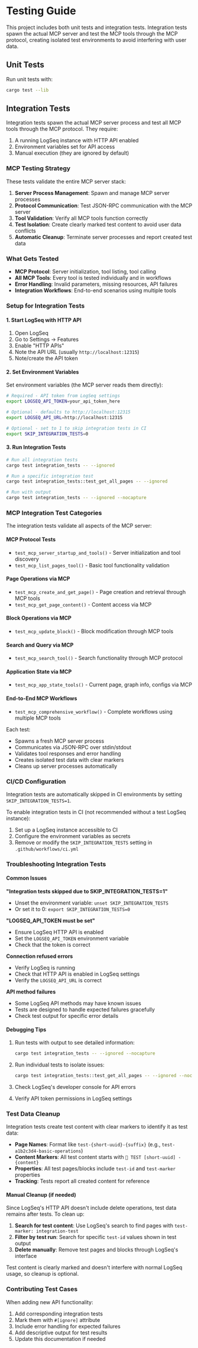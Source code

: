 # Testing Guide

This project includes both unit tests and integration tests. Integration tests spawn the actual MCP server and test the MCP tools through the MCP protocol, creating isolated test environments to avoid interfering with user data.

## Unit Tests

Run unit tests with:
```bash
cargo test --lib
```

## Integration Tests

Integration tests spawn the actual MCP server process and test all MCP tools through the MCP protocol. They require:

1. A running LogSeq instance with HTTP API enabled
2. Environment variables set for API access  
3. Manual execution (they are ignored by default)

### MCP Testing Strategy

These tests validate the entire MCP server stack:

1. **Server Process Management**: Spawn and manage MCP server processes
2. **Protocol Communication**: Test JSON-RPC communication with the MCP server
3. **Tool Validation**: Verify all MCP tools function correctly
4. **Test Isolation**: Create clearly marked test content to avoid user data conflicts
5. **Automatic Cleanup**: Terminate server processes and report created test data

### What Gets Tested

- **MCP Protocol**: Server initialization, tool listing, tool calling
- **All MCP Tools**: Every tool is tested individually and in workflows
- **Error Handling**: Invalid parameters, missing resources, API failures
- **Integration Workflows**: End-to-end scenarios using multiple tools

### Setup for Integration Tests

#### 1. Start LogSeq with HTTP API

1. Open LogSeq
2. Go to Settings → Features 
3. Enable "HTTP APIs"
4. Note the API URL (usually `http://localhost:12315`)
5. Note/create the API token

#### 2. Set Environment Variables

Set environment variables (the MCP server reads them directly):

```bash
# Required - API token from LogSeq settings  
export LOGSEQ_API_TOKEN=your_api_token_here

# Optional - defaults to http://localhost:12315
export LOGSEQ_API_URL=http://localhost:12315

# Optional - set to 1 to skip integration tests in CI
export SKIP_INTEGRATION_TESTS=0
```

#### 3. Run Integration Tests

```bash
# Run all integration tests
cargo test integration_tests -- --ignored

# Run a specific integration test
cargo test integration_tests::test_get_all_pages -- --ignored

# Run with output
cargo test integration_tests -- --ignored --nocapture
```

### MCP Integration Test Categories

The integration tests validate all aspects of the MCP server:

#### MCP Protocol Tests
- `test_mcp_server_startup_and_tools()` - Server initialization and tool discovery  
- `test_mcp_list_pages_tool()` - Basic tool functionality validation

#### Page Operations via MCP
- `test_mcp_create_and_get_page()` - Page creation and retrieval through MCP tools
- `test_mcp_get_page_content()` - Content access via MCP

#### Block Operations via MCP  
- `test_mcp_update_block()` - Block modification through MCP tools

#### Search and Query via MCP
- `test_mcp_search_tool()` - Search functionality through MCP protocol

#### Application State via MCP
- `test_mcp_app_state_tools()` - Current page, graph info, configs via MCP

#### End-to-End MCP Workflows
- `test_mcp_comprehensive_workflow()` - Complete workflows using multiple MCP tools

Each test:
- Spawns a fresh MCP server process
- Communicates via JSON-RPC over stdin/stdout  
- Validates tool responses and error handling
- Creates isolated test data with clear markers
- Cleans up server processes automatically

### CI/CD Configuration

Integration tests are automatically skipped in CI environments by setting `SKIP_INTEGRATION_TESTS=1`. 

To enable integration tests in CI (not recommended without a test LogSeq instance):
1. Set up a LogSeq instance accessible to CI
2. Configure the environment variables as secrets
3. Remove or modify the `SKIP_INTEGRATION_TESTS` setting in `.github/workflows/ci.yml`

### Troubleshooting Integration Tests

#### Common Issues

**"Integration tests skipped due to SKIP_INTEGRATION_TESTS=1"**
- Unset the environment variable: `unset SKIP_INTEGRATION_TESTS`
- Or set it to 0: `export SKIP_INTEGRATION_TESTS=0`

**"LOGSEQ_API_TOKEN must be set"**
- Ensure LogSeq HTTP API is enabled
- Set the `LOGSEQ_API_TOKEN` environment variable
- Check that the token is correct

**Connection refused errors**
- Verify LogSeq is running
- Check that HTTP API is enabled in LogSeq settings
- Verify the `LOGSEQ_API_URL` is correct

**API method failures**
- Some LogSeq API methods may have known issues
- Tests are designed to handle expected failures gracefully
- Check test output for specific error details

#### Debugging Tips

1. Run tests with output to see detailed information:
   ```bash
   cargo test integration_tests -- --ignored --nocapture
   ```

2. Run individual tests to isolate issues:
   ```bash
   cargo test integration_tests::test_get_all_pages -- --ignored --nocapture
   ```

3. Check LogSeq's developer console for API errors

4. Verify API token permissions in LogSeq settings

### Test Data Cleanup

Integration tests create test content with clear markers to identify it as test data:

- **Page Names**: Format like `test-{short-uuid}-{suffix}` (e.g., `test-a1b2c3d4-basic-operations`)
- **Content Markers**: All test content starts with `🧪 TEST [short-uuid] - {content}`
- **Properties**: All test pages/blocks include `test-id` and `test-marker` properties
- **Tracking**: Tests report all created content for reference

#### Manual Cleanup (if needed)

Since LogSeq's HTTP API doesn't include delete operations, test data remains after tests. To clean up:

1. **Search for test content**: Use LogSeq's search to find pages with `test-marker: integration-test`
2. **Filter by test run**: Search for specific `test-id` values shown in test output
3. **Delete manually**: Remove test pages and blocks through LogSeq's interface

Test content is clearly marked and doesn't interfere with normal LogSeq usage, so cleanup is optional.

### Contributing Test Cases

When adding new API functionality:

1. Add corresponding integration tests
2. Mark them with `#[ignore]` attribute  
3. Include error handling for expected failures
4. Add descriptive output for test results
5. Update this documentation if needed